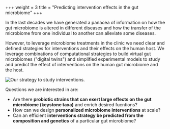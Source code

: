 +++
weight = 3
title = "Predicting intervention effects in the gut microbiome"
+++

In the last decades we have generated a panacea of information on how the gut microbiome
is altered in different diseases and how the transfer of the microbiome from one individual
to another can alleviate some diseases.

However, to leverage microbiome treatments in the clinic we need clear and defined strategies
for interventions and their effects on the human host. We leverage combinations of computational
strategies to build virtual gut microbiomes ("digital twins") and simplified experimental models
to study and predict the effect of interventions on the human gut microbiome and the host.

![Our strategy to study interventions.](/media/research/approach.webp)

Questions we are interested in are:

- Are there **probiotic strains that can exert large effects on the gut microbiome (keystone taxa)** and enrich desired fucntions?
- How can we design **personalized microbiome interventions** at scale?
- Can an efficient **interventions strategy be predicted from the composition and genetics** of a particular gut microbiome?